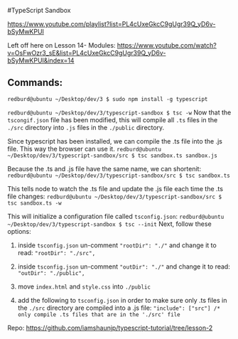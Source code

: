 #TypeScript Sandbox

https://www.youtube.com/playlist?list=PL4cUxeGkcC9gUgr39Q_yD6v-bSyMwKPUI

Left off here on Lesson 14- Modules:
https://www.youtube.com/watch?v=OsFwOzr3_sE&list=PL4cUxeGkcC9gUgr39Q_yD6v-bSyMwKPUI&index=14


## Commands:
`redburd@ubuntu ~/Desktop/dev/3 $ sudo npm install -g typescript`

`redburd@ubuntu ~/Desktop/dev/3/typescript-sandbox $ tsc -w`
Now that the `tscongif.json` file has been modified, this will compile all `.ts` files in the `./src` directory into `.js` files in the `./public` directory.

Since typescript has been installed, we can compile the .ts file into the .js file.
This way the browser can use it.
`redburd@ubuntu ~/Desktop/dev/3/typescript-sandbox/src $ tsc sandbox.ts sandbox.js`

Because the .ts and .js file have the same name, we can shortenit:
`redburd@ubuntu ~/Desktop/dev/3/typescript-sandbox/src $ tsc sandbox.ts`

This tells node to watch the .ts file and update the .js file each time the .ts file changes:
`redburd@ubuntu ~/Desktop/dev/3/typescript-sandbox/src $ tsc sandbox.ts -w`

This will initialize a configuration file called `tsconfig.json`:
`redburd@ubuntu ~/Desktop/dev/3/typescript-sandbox $ tsc --init`
Next, follow these options:

1. inside `tsconfig.json` un-comment `"rootDir": "./"` and change it to read: `"rootDir": "./src",`

2. inside `tsconfig.json` un-comment  `"outDir": "./"` and change it to read: `"outDir": "./public",`

3. move `index.html` and `style.css` into `./public`

4. add the following to `tsconfig.json` in order to make sure only .ts files in the `./src` directory are compiled into a .js file: `"include": ["src"] /* only compile .ts files that are in the './src' file`


Repo:
https://github.com/iamshaunjp/typescript-tutorial/tree/lesson-2
